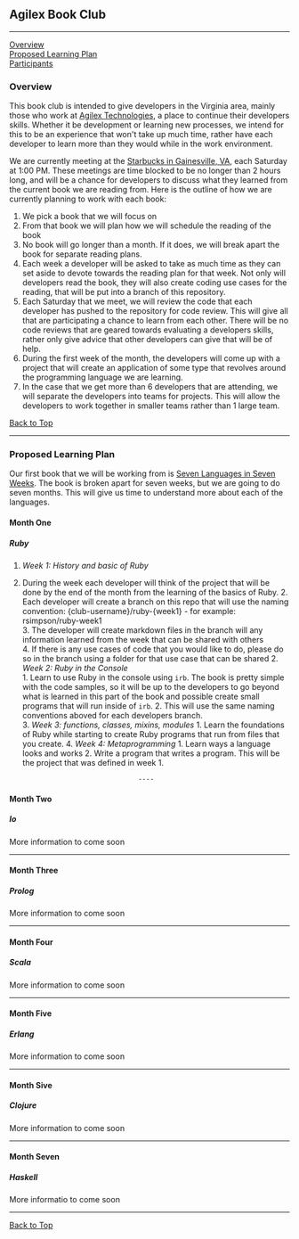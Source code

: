 ## Agilex Book Club

----  

[Overview](#overview)  
[Proposed Learning Plan](#proposed-learning-plan)  
[Participants](PARTICIPANTS.md)

### Overview  
This book club is intended to give developers in the Virginia area, mainly those
who work at [Agilex Technologies](http://www.agilex.com), a place to continue
their developers skills. Whether it be development or learning new processes, we
intend for this to be an experience that won't take up much time, rather have
each developer to learn more than they would while in the work environment.  

We are currently meeting at the [Starbucks in Gainesville,
VA](http://www.starbucks.com/store/14670/us/gainesville/7375-atlas-walk-way-bldg-g-gainesville-va),
each Saturday at 1:00 PM. These meetings are time blocked to be no longer than 2
hours long, and will be a chance for developers to discuss what they learned
from the current book we are reading from. Here is the outline of how we are
currently planning to work with each book:  

1. We pick a book that we will focus on  
2. From that book we will plan how we will schedule the reading of the book  
3. No book will go longer than a month. If it does, we will break apart the book
for separate reading plans.  
  4. Each week a developer will be asked to take as much time as they can set
  aside to devote towards the reading plan for that week. Not only will developers
  read the book, they will also create coding use cases for the reading, that will
  be put into a branch of this repository. 
  5. Each Saturday that we meet, we will review the code that each developer has
  pushed to the repository for code review. This will give all that are
  participating a chance to learn from each other. There will be no code reviews
  that are geared towards evaluating a developers skills, rather only give advice
  that other developers can give that will be of help.
  6. During the first week of the month, the developers will come up with a
  project that will create an application of some type that revolves around the
  programming language we are learning. 
  7. In the case that we get more than 6 developers that are attending, we will
  separate the developers into teams for projects. This will allow the developers
  to work together in smaller teams rather than 1 large team.

  [Back to Top](#agilex-book-club)

  ----

### Proposed Learning Plan  

Our first book that we will be working from is [Seven Languages in Seven
Weeks](https://pragprog.com/book/btlang/seven-languages-in-seven-weeks). The
book is broken apart for seven weeks, but we are going to do seven months. This
will give us time to understand more about each of the languages.  

#### Month One  

##### Ruby  

1. *Week 1: History and basic of Ruby* 
  1. During the week each developer will think of the project that will be done
    by the end of the month from the learning of the basics of Ruby.
      2. Each developer will create a branch on this repo that will use the naming
        convention: {club-username}/ruby-{week1} - for example: rsimpson/ruby-week1  
          3. The developer will create markdown files in the branch will any information
            learned from the week that can be shared with others  
              4. If there is any use cases of code that you would like to do, please do so
                in the branch using a folder for that use case that can be shared
                2. *Week 2: Ruby in the Console*  
                  1. Learn to use Ruby in the console using `irb`. The book is pretty simple
                    with the code samples, so it will be up to the developers to go beyond what is
                      learned in this part of the book and possible create small programs that will
                        run inside of `irb`.
                          2. This will use the same naming conventions aboved for each developers
                            branch.  
                            3. *Week 3: functions, classes, mixins, modules* 
                              1. Learn the foundations of Ruby while starting to create Ruby programs that
                                run from files that you create.
                                4. *Week 4: Metaprogramming* 
                                  1. Learn ways a language looks and works 
                                    2. Write a program that writes a program. This will be the project that was
                                      defined in week 1.

                                      ----

#### Month Two  

##### Io  

More information to come soon  

----

#### Month Three  

##### Prolog  

More information to come soon  

----  

#### Month Four  

##### Scala  

More information to come soon  

----

#### Month Five  

##### Erlang  

More information to come soon  

----

#### Month Sive  

##### Clojure  

More information to come soon  

----  

#### Month Seven  

##### Haskell  

More informatio to come soon  

----
[Back to Top](#agilex-book-club)




